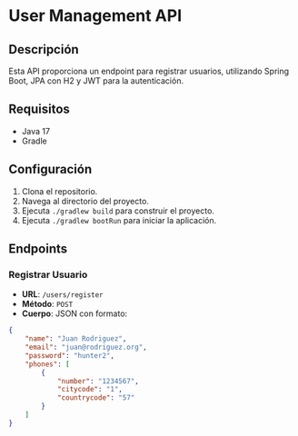 # User Management API

## Descripción

Esta API proporciona un endpoint para registrar usuarios, utilizando Spring Boot, JPA con H2 y JWT para la autenticación.

## Requisitos

- Java 17
- Gradle

## Configuración

1. Clona el repositorio.
2. Navega al directorio del proyecto.
3. Ejecuta `./gradlew build` para construir el proyecto.
4. Ejecuta `./gradlew bootRun` para iniciar la aplicación.

## Endpoints

### Registrar Usuario

- **URL**: `/users/register`
- **Método**: `POST`
- **Cuerpo**: JSON con formato:

```json
{
    "name": "Juan Rodriguez",
    "email": "juan@rodriguez.org",
    "password": "hunter2",
    "phones": [
        {
            "number": "1234567",
            "citycode": "1",
            "countrycode": "57"
        }
    ]
}
